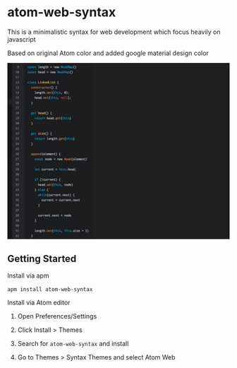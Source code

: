 # atom-web-syntax

This is a minimalistic syntax for web development which focus heavily on javascript

Based on original Atom color and added google material design color

![Screenshot](https://raw.githubusercontent.com/terryx/atom-web-syntax/master/screenshot.png)

## Getting Started
Install via apm

```
apm install atom-web-syntax
```

Install via Atom editor

1. Open Preferences/Settings

2. Click Install > Themes

3. Search for `atom-web-syntax` and install

4. Go to Themes > Syntax Themes and select Atom Web
